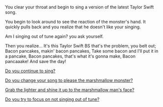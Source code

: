 You clear your throat and begin to sing a version of the latest Taylor Swift song.

You begin to look around to see the reaction of the monster's hand. It quickly pulls
back and you realize that he doesn't like your singing.

Am I singing out of tune again? you ask yourself.

Then you realize... It's this Taylor Swift BS that's the problem, you belt out;
Bacon pancakes, makin' bacon pancakes,
Take some bacon and I'll put it in a pancake,
Bacon pancakes, that's what it's gonna make,
Bacon pancaaake!
And save the day!

[Do you continue to sing?](continue/continue-to-sing.md)

[Do you change your song to please the marshmallow monster?](something-else/sing-something-else.md)

[Grab the lighter and shine it up to the marshmallow man's face?](lightup/lightup-marshmallow.md)

[Do you try to focus on not singing out of tune?](out-of-tune/out-of-tune.md)